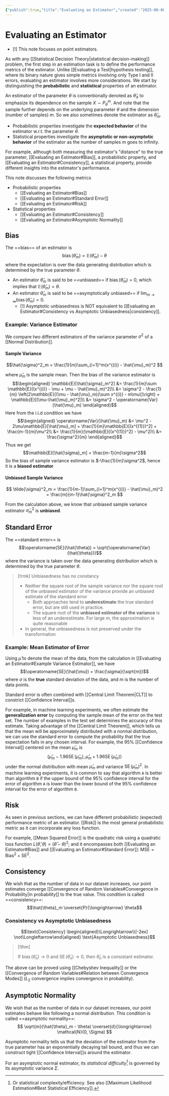 ```yaml
---
{"publish":true,"title":"Evaluating an Estimator","created":"2025-06-06T02:05:38","modified":"2025-06-06T03:50:21","cssclasses":"","state":"done","sup":["[[Estimation]]"],"alias":null,"type":"note"}
---
```



# Evaluating an Estimator

- [!] This note focuses on point estimators.

As with any [[Statistical Decision Theory\|statistical decision-making]] problem, the first step in an estimation task is to define the performance metrics of the estimator.
Unlike [[Evaluating a Test\|hypothesis testing]], where its binary nature gives simple metrics involving only Type I and II errors, evaluating an estimator involves more considerations.
We start by distinguishing the **probabilistic** and **statistical** properties of an estimator.

An estimator of the parameter $\theta$ is conventionally denoted as $\hat{\theta}_{X}$ to emphasize its dependence on the sample $X \sim P_{\theta}^{m}$. And note that the sample further depends on the underlying parameter $\theta$ and the dimension (number of samples) $m$. So we also sometimes denote the estimator as $\hat{\theta}_{m}$.

- Probabilistic properties investigate the **expected behavior** of the estimator w.r.t. the parameter $\theta$.
- Statistical properties investigate the **asymptotic or non-asymptotic behavior** of the estimator as the number of samples $m$ goes to infinity.

For example, although both measuring the estimator's "distance" to the true parameter, [[Evaluating an Estimator#Bias]], a probabilistic property, and [[Evaluating an Estimator#Consistency]], a statistical property, provide different insights into the estimator's performance.

This note discusses the following metrics

- Probabilistic properties
	- [[Evaluating an Estimator#Bias]]
	- [[Evaluating an Estimator#Standard Error]]
	- [[Evaluating an Estimator#Risk]]
- Statistical properties
	- [[Evaluating an Estimator#Consistency]]
	- [[Evaluating an Estimator#Asymptotic Normality]]

## Bias

The ==bias== of an estimator is
$$\operatorname{bias}(\hat{\theta}_m) = \mathbb{E}(\hat{\theta}_m) - \theta$$
where the expectation is over the data generating distribution which is determined by the true parameter $\theta$.

- An estimator $\hat{\theta}_{m}$ is said to be ==unbiased== if $\operatorname{bias}(\hat{\theta}_m)=0,$ which implies that $\mathbb{E}(\hat{\theta}_m)=\theta$.
- An estimator $\hat{\theta}_m$ is said to be ==asymptotically unbiased== if $\lim_{m \to \infty} \operatorname{bias}(\hat{\theta}_m)=0$.
    - [!] Asymptotic unbiasedness is NOT equivalent to [[Evaluating an Estimator#Consistency vs Asymptotic Unbiasedness\|consistency]].



### Example: Variance Estimator

We compare two different estimators of the variance parameter $σ^2$ of a [[Normal Distribution]].

#### Sample Variance

$$\hat{\sigma}^2_m = \frac{1}{m}\sum_{i=1}^m(x^{(i)} - \hat{\mu}_m)^2 $$

where $\hat{\mu}_m$ is the sample mean. Then the bias of the variance estimator is
$$\begin{aligned}
\mathbb{E}[\hat{\sigma}_m^2] &= \frac{1}{m}\sum \mathbb{E}[(x^{(i)} - \mu + \mu - \hat{\mu}_m)^2]\\
&= \sigma^2 - \frac{1}{m} \left(2\mathbb{E}[(\mu - \hat{\mu}_m)(\sum x^{(i)} - m\mu)]\right) + \mathbb{E}[(\mu-\hat{\mu}_m)^2]\\
&= \sigma^2 - \operatorname{Var}(\hat{\mu}_m)
\end{aligned}$$
Here from the i.i.d condition we have
$$\begin{aligned}
    \operatorname{Var}(\hat{\mu}_m) &= \mu^2 - 2\mu\mathbb{E}[\hat{\mu}_m] + \frac{1}{m}\mathbb{E}[(x^{(1)})^2] + \frac{m-1}{m}\mu^2\\
    &= \frac{1}{m}(\mathbb{E}[(x^{(1)})^2] - \mu^2)\\
    &= \frac{\sigma^2}{m}
\end{aligned}$$
Thus we get
$$\mathbb{E}[\hat{\sigma}_m] = \frac{m-1}{m}\sigma^2$$
So the bias of sample variance estimator is $-\frac{1}{m}\sigma^2$, hence it is a **biased estimator**

#### Unbiased Sample Variance

$$
\tilde{\sigma}^2_m = \frac{1}{m-1}\sum_{i=1}^m(x^{(i)} - \hat{\mu}_m)^2 = \frac{m}{m-1}\hat{\sigma}^2_m
$$

From the calculation above, we know that unbiased sample variance estimator $\tilde{\sigma}^2_m$ is **unbiased**.

## Standard Error

The ==standard error== is
$$\operatorname{SE}(\hat{\theta}) = \sqrt{\operatorname{Var}(\hat{\theta})}$$
where the variance is taken over the data generating distribution which is determined by the true parameter $\theta$.

> [!rmk] Unbiasedness has no constancy
>
> * Neither the square root of the sample variance nor the square root of the unbiased estimator of the variance provide an unbiased estimate of the standard error
>     * Both approaches tend to **underestimate** the true standard error, but are still used in practice.
>     * The square root of the **unbiased estimator of the variance** is less of an underestimate. For large $m$, the approximation is quite reasonable
> * In general, the unbiasedness is not preserved under the transformation
> 

### Example: Mean Estimator of Error

Using $\hat{\mu}$ to denote the mean of the data, from the calculation in [[Evaluating an Estimator#Example Variance Estimator]], we have
$$\operatorname{SE}(\hat{\mu}) = \frac{\sigma}{\sqrt{m}}$$
where $\sigma$ is the **true** standard deviation of the data, and $m$ is the number of data points.

Standard error is often combined with [[Central Limit Theorem\|CLT]] to constrict [[Confidence Interval]]s.

For example, in machine learning experiments, we often estimate the **generalization error** by computing the sample mean of the error on the test set. The number of examples in the test set determines the accuracy of this estimate. Taking advantage of the [[Central Limit Theorem]], which tells us that the mean will be approximately distributed with a normal distribution, we can use the standard error to compute the probability that the true expectation falls in any chosen interval. For example, the 95% [[Confidence Interval]] centered on the mean $\hat{\mu}_m$ is
$$(\hat{\mu}_m − 1.96\operatorname{SE}(\hat{\mu}_m), \hat{\mu}_m + 1.96\operatorname{SE}(\hat{\mu}_m))$$
under the normal distribution with mean $\hat{\mu}_m$ and variance $\operatorname{SE}(\hat{\mu}_m)^2$. In machine learning experiments, it is common to say that algorithm `A` is better than algorithm `B` if the upper bound of the 95% confidence interval for the error of algorithm `A` is lower than the lower bound of the 95% confidence interval for the error of algorithm `B`.

## Risk

As seen in previous sections, we can have different probabilistic (expected) performance metric of an estimator. [[Risk]] is the most general probabilistic metric as it can incorporate any loss function.

For example, [[Mean Squared Error]] is the quadratic risk using a quadratic loss function $L(\hat{\theta},\theta) = (\hat{\theta} - \theta)^2$; and it encompasses both [[Evaluating an Estimator#Bias]] and [[Evaluating an Estimator#Standard Error]]: $\mathrm{MSE} = \mathrm{Bias}^{2} + \mathrm{SE}^{2}$.

## Consistency

We wish that as the number of data in our dataset increases, our point estimates converge [[Convergence of Random Variables#Convergence in Probability\|in probability]] to the true value. This condition is called ==consistency==:
$$\hat{\theta}_m \overset{P}{\longrightarrow} \theta$$

### Consistency vs Asymptotic Unbiasedness

$$\text{Consistency} \begin{aligned}\Longrightarrow\\[-2ex] \not\Longleftarrow\end{aligned} \text{Asymptotic Unbiasedness}$$

> [!thm]
>
> If $\operatorname{bias}(\hat{\theta}_{n})\to 0$ and $\operatorname{SE}(\hat{\theta}_{n})\to 0$, then $\hat{\theta}_{n}$ is a consistant estimator.

The above can be proved using [[Chebyshev Inequality]] or the [[Convergence of Random Variables#Relation between Convergence Modes]] ($L_2$ convergence implies convergence in probability).

## Asymptotic Normality

We wish that as the number of data in our dataset increases, our point estimates behave like following a normal distribution. This condition is called ==asymptotic normality==:
$$
\sqrt{m}(\hat{\theta}_m - \theta) \overset{d}{\longrightarrow} \mathcal{N}(0, \Sigma)
$$

Asymptotic normality tells us that the deviation of the estimator from the true parameter has an exponentially decaying tail bound, and thus we can construct tight [[Confidence Interval]]s around the estimator.

For an asymptotic normal estimator, its *statistical difficulty*[^1] is governed by its asymptotic variance $\Sigma$.

[^1]: Or statistical complexity/efficiency. See also [[Maximum Likelihood Estimation#Best Statistical Efficiency]].
